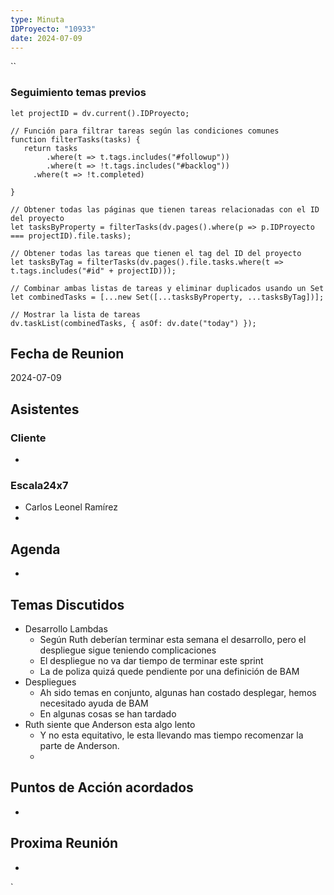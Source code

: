 ```yaml
---
type: Minuta
IDProyecto: "10933"
date: 2024-07-09
---
```

``

### Seguimiento temas previos
```dataviewjs
let projectID = dv.current().IDProyecto;

// Función para filtrar tareas según las condiciones comunes
function filterTasks(tasks) {
   return tasks
        .where(t => t.tags.includes("#followup"))
        .where(t => !t.tags.includes("#backlog"))
     .where(t => !t.completed)
        
}

// Obtener todas las páginas que tienen tareas relacionadas con el ID del proyecto
let tasksByProperty = filterTasks(dv.pages().where(p => p.IDProyecto === projectID).file.tasks);

// Obtener todas las tareas que tienen el tag del ID del proyecto
let tasksByTag = filterTasks(dv.pages().file.tasks.where(t => t.tags.includes("#id" + projectID)));

// Combinar ambas listas de tareas y eliminar duplicados usando un Set
let combinedTasks = [...new Set([...tasksByProperty, ...tasksByTag])];

// Mostrar la lista de tareas
dv.taskList(combinedTasks, { asOf: dv.date("today") });
 ```
## Fecha de Reunion
2024-07-09

## Asistentes

### Cliente
* 
### Escala24x7
- Carlos Leonel Ramírez
-  

## Agenda
* 
## Temas Discutidos
*  Desarrollo Lambdas
	* Según Ruth deberían terminar esta semana el desarrollo, pero el despliegue sigue teniendo complicaciones
	* El despliegue no va dar tiempo de terminar este sprint
	* La de poliza quizá quede pendiente por una definición de BAM
* Despliegues
	* Ah sido temas en conjunto, algunas han costado desplegar, hemos necesitado ayuda de BAM
	* En algunas cosas se han tardado
*  Ruth siente que Anderson esta algo lento
	* Y no esta equitativo, le esta llevando mas tiempo recomenzar la parte de Anderson.
	* 

## Puntos de Acción acordados
*  

## Proxima Reunión
*   

`